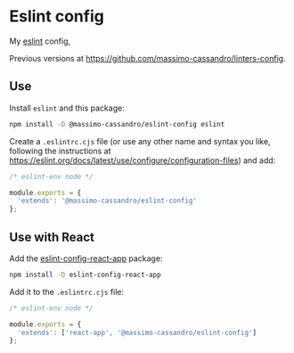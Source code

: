 # Eslint config

My [eslint](https://eslint.org/) config,

Previous versions at <https://github.com/massimo-cassandro/linters-config>.


## Use

Install `eslint` and this package:

```bash
npm install -D @massimo-cassandro/eslint-config eslint
```

Create a `.eslintrc.cjs` file (or use any other name and syntax you like, following the instructions at <https://eslint.org/docs/latest/use/configure/configuration-files>) and add:

```javascript
/* eslint-env node */

module.exports = {
  'extends': '@massimo-cassandro/eslint-config'
};
```

## Use with React

Add the [eslint-config-react-app](https://github.com/facebook/create-react-app/blob/main/packages/eslint-config-react-app/README.md) package:

```bash
npm install -D eslint-config-react-app
```

Add it to the `.eslintrc.cjs` file:

```javascript
/* eslint-env node */

module.exports = {
  'extends': ['react-app', '@massimo-cassandro/eslint-config']
};
```

